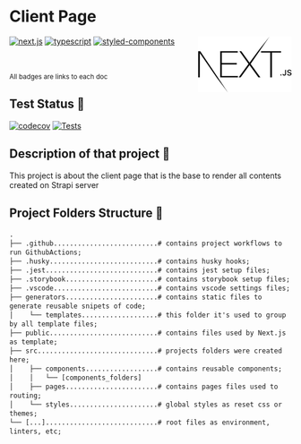 # Client Page

<Img src="https://github.com/GuiMoraesDev/strapi-landing-page/blob/main/src/shared/assets/images/nextjs-logo.png" alt="Next.js logo" height="100px" align="right" />

[![next.js](https://img.shields.io/badge/next.js-12.0.10-000000?logo=Next.js)](https://reactjs.org/)
[![typescript](https://img.shields.io/badge/typescript-%5E4.5.5-blue?logo=Typescript)](https://www.typescriptlang.org/)
[![styled-components](https://img.shields.io/badge/styled--components-%5E5.3.3-ff69b4?logo=styled-components)](https://styled-components.com/)

</br>

<small>All badges are links to each doc</small>

## Test Status 🐛

[![codecov](https://codecov.io/gh/GuiMoraesDev/strapi-landing-page/branch/main/graph/badge.svg?token=0XJwssO6ip)](https://codecov.io/gh/GuiMoraesDev/strapi-landing-page)
[![Tests](https://github.com/GuiMoraesDev/strapi-landing-page/actions/workflows/test.yml/badge.svg?branch=main)](https://github.com/GuiMoraesDev/strapi-landing-page/actions/workflows/test.yml)

## Description of that project 📖

This project is about the client page that is the base to render all contents created on Strapi server

## Project Folders Structure 👷

```code
.
├── .github..........................# contains project workflows to run GithubActions;
├── .husky...........................# contains husky hooks;
├── .jest............................# contains jest setup files;
├── .storybook.......................# contains storybook setup files;
├── .vscode..........................# contains vscode settings files;
├── generators.......................# contains static files to generate reusable snipets of code;
│    └── templates...................# this folder it's used to group by all template files;
├── public...........................# contains files used by Next.js as template;
├── src..............................# projects folders were created here;
│    ├── components..................# contains reusable components;
│    │   └── [components_folders]
│    ├── pages.......................# contains pages files used to routing;
│    └── styles......................# global styles as reset css or themes;
└── [...]............................# root files as environment, linters, etc;
```
